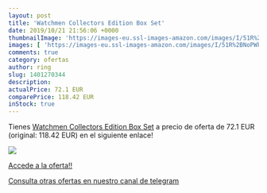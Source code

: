 ```yaml
---
layout: post
title: 'Watchmen Collectors Edition Box Set'
date: 2019/10/21 21:56:06 +0000
thumbnailImage: 'https://images-eu.ssl-images-amazon.com/images/I/51R%2BNoPWk-L._SL200_.jpg'
images: [ 'https://images-eu.ssl-images-amazon.com/images/I/51R%2BNoPWk-L._SL200_.jpg' ]
comments: true
category: ofertas
author: ring
slug: 1401270344
description:
actualPrice: 72.1 EUR
comparePrice: 118.42 EUR
inStock: true
---
```


Tienes [Watchmen Collectors Edition Box Set](https://www.amazon.com/dp/1401270344/?tag=redken08-20) a precio de oferta de 72.1 EUR (original: 118.42 EUR) en el siguiente enlace!

[![](https://images-eu.ssl-images-amazon.com/images/I/51R%2BNoPWk-L._SL200_.jpg)](https://www.amazon.com/dp/1401270344/?tag=redken08-20)

[Accede a la oferta!!](https://www.amazon.com/dp/1401270344/?tag=redken08-20)

[Consulta otras ofertas en nuestro canal de telegram](https://t.me/s/ofertas25)
